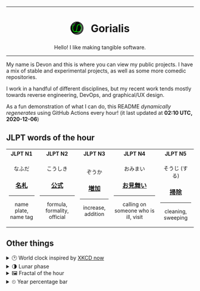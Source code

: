 ***

<h1 align="center">
<sub>
    <img src="readme/resources/avatar.png" height="36">
</sub>
&nbsp;
Gorialis
</h1>
<p align="center">
Hello! I like making tangible software.
</p>

***

My name is Devon and this is where you can view my public projects. I have a mix of stable and experimental projects, as well as some more comedic repositories.

I work in a handful of different disciplines, but my recent work tends mostly towards reverse engineering, DevOps, and graphical/UX design.

As a fun demonstration of what I can do, this README *dynamically regenerates* using GitHub Actions every hour! (it last updated at **02:10 UTC, 2020-12-06**)

<h2>JLPT words of the hour</h2>
<table>
    <tr>
        <th>JLPT N1</th>
        <th>JLPT N2</th>
        <th>JLPT N3</th>
        <th>JLPT N4</th>
        <th>JLPT N5</th>
    </tr>
    <tr>
        <td>
            <p align="center">なふだ</p>
            <h3 align="center"><b><a href="https://jisho.org/search/%E5%90%8D%E6%9C%AD">名札</a></b></h3>
            <hr>
            <p align="center">name plate,<wbr> name tag</p>
        </td>
        <td>
            <p align="center">こうしき</p>
            <h3 align="center"><b><a href="https://jisho.org/search/%E5%85%AC%E5%BC%8F">公式</a></b></h3>
            <hr>
            <p align="center">formula,<wbr> formality,<wbr> official</p>
        </td>
        <td>
            <p align="center">ぞうか</p>
            <h3 align="center"><b><a href="https://jisho.org/search/%E5%A2%97%E5%8A%A0">増加</a></b></h3>
            <hr>
            <p align="center">increase,<wbr> addition</p>
        </td>
        <td>
            <p align="center">おみまい</p>
            <h3 align="center"><b><a href="https://jisho.org/search/%E3%81%8A%E8%A6%8B%E8%88%9E%E3%81%84">お見舞い</a></b></h3>
            <hr>
            <p align="center">calling on someone who is ill,<wbr> visit</p>
        </td>
        <td>
            <p align="center">そうじ (する)</p>
            <h3 align="center"><b><a href="https://jisho.org/search/%E6%8E%83%E9%99%A4">掃除</a></b></h3>
            <hr>
            <p align="center">cleaning,<wbr> sweeping</p>
        </td>
    </tr>
</table>

<h2>Other things</h2>
<details>
<summary>🕑  World clock inspired by <a href="https://xkcd.com/now">XKCD now</a></summary>

> <img src="generated/now.png" width="512">

</details>
<details>
<summary>🌗 Lunar phase</summary>

The moon is approximately 72.96% through its phase (Last Quarter).

</details>
<details>
<summary>&#x1f5bc; Fractal of the hour</summary>

> <img src="generated/fractal.png" width="512">

</details>
<details>
<summary>&#x23f2; Year percentage bar</summary>
<pre><code>2020 [██████████████████▁▁] 92.92%</code></pre>
</details>
